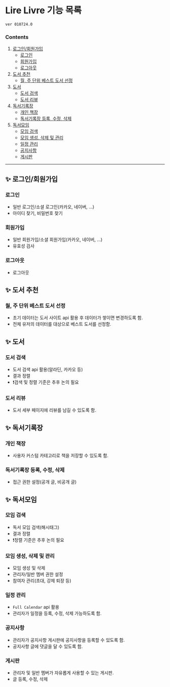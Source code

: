 # Lire Livre 기능 목록
`ver 010724.0`

### Contents
1. [로그인/회원가입](#✨-로그인회원가입)
    - [로그인](#로그인)
    - [회원가입](#회원가입)
    - [로그아웃](#로그아웃)
2. [도서 추천](#✨-도서-추천)
    - [월, 주 단위 베스트 도서 선정](#월-주-단위-베스트-도서-선정)
3. [도서](#✨-도서)
    - [도서 검색](#도서-검색)
    - [도서 리뷰](#도서-리뷰)
4. [독서기록장](#✨-독서기록장)
    - [개인 책장](#개인-책장)
    - [독서기록장 등록, 수정, 삭제](#독서기록장-등록-수정-삭제)
5. [독서모임](#✨-독서모임)
    - [모임 검색](#모임-검색)
    - [모임 생성, 삭제 및 관리](#모임-생성-삭제-및-관리)
    - [일정 관리](#일정-관리)
    - [공지사항](#공지사항)
    - [게시판](#게시판)
-------

## ✨ 로그인/회원가입
### 로그인
- 일반 로그인/소셜 로그인(카카오, 네이버, ...)
- 아이디 찾기, 비밀번호 찾기
### 회원가입
- 일반 회원가입/소셜 회원가입(카카오, 네이버, ...)
- 유효성 검사
### 로그아웃
- 로그아웃

## ✨ 도서 추천
### 월, 주 단위 베스트 도서 선정
- 초기 데이터는 도서 사이트 api 활용 후 데이터가 쌓이면 변경하도록 함.
- 전체 유저의 데이터를 대상으로 베스트 도서를 선정함.

## ✨ 도서
### 도서 검색
- 도서 검색 api 활용(알라딘, 카카오 등)
- 결과 정렬
- ❗검색 및 정렬 기준은 추후 논의 필요
### 도서 리뷰
- 도서 세부 페이지에 리뷰를 남길 수 있도록 함.

## ✨ 독서기록장
### 개인 책장
- 사용자 커스텀 카테고리로 책을 저장할 수 있도록 함.
### 독서기록장 등록, 수정, 삭제
- 접근 권한 설정(공개 글, 비공개 글)

## ✨ 독서모임
### 모임 검색
- 독서 모임 검색(해시태그)
- 결과 정렬
- ❗정렬 기준은 추후 논의 필요
### 모임 생성, 삭제 및 관리
- 모임 생성 및 삭제
- 관리자/일반 멤버 권한 설정
- 참여자 관리(초대, 강제 퇴장 등)
### 일정 관리
- `Full Calendar` api 활용
- 관리자가 일정을 등록, 수정, 삭제 가능하도록 함.
### 공지사항
- 관리자가 공지사항 게시판에 공지사항을 등록할 수 있도록 함.
- 공지사항 글에 댓글을 달 수 있도록 함.
### 게시판
- 관리자 및 일반 멤버가 자유롭게 사용할 수 있는 게시판.
- 글 등록, 수정, 삭제